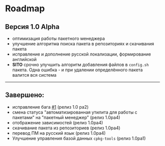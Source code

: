 # Roadmap

## Версия 1.0 Alpha
* оптимизация работы пакетного менеджера
* улучшение алгоритма поиска пакета в репозиториях и скачивания пакета
* исправление и дополнение русской локализации, формирование английской
* **SITO** срочно улучшить алгоритм добавления файлов в `config.sh` пакета. Одна ошибка - и при удалении определённого пакета валится вся система

***
## Завершено:
* исправление бага [#1](https://github.com/Linuxoid85/cpkg/issues/1) (релиз 1.0 pa2)
* смена статуса "автоматизированная утилита для работы с пакетами" на "пакетный менеджер" (релиз 1.0ра4)
* отображение зависимостей (релиз 1.0ра4)
* скачивание пакета из репозиториев (релиз 1.0pa4)
* перевод ПМ на русский язык (релиз 1.0ра4)
* Улучшение управления базой данных `cpkg-tools` (релиз 1.0pa1)
